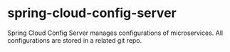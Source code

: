 # spring-cloud-config-server
Spring Cloud Config Server manages configurations of microservices. All configurations are stored in a related git repo.

